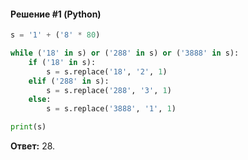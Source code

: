 #### Решение #1 (Python)
```python
s = '1' + ('8' * 80)

while ('18' in s) or ('288' in s) or ('3888' in s):
	if ('18' in s):
		s = s.replace('18', '2', 1)
	elif ('288' in s):
		s = s.replace('288', '3', 1)
	else:
		s = s.replace('3888', '1', 1)

print(s)
```

**Ответ:** 28.
